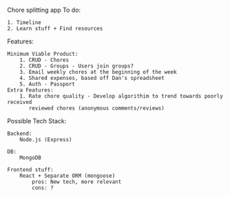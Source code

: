 Chore splitting app
To do: 

    1. Timeline
    2. Learn stuff + Find resources
Features:

    Minimum Viable Product:
        1. CRUD - Chores
        2. CRUD - Groups - Users join groups?
        3. Email weekly chores at the beginning of the week
        4. Shared expenses, based off Dan's spreadsheet
        5. Auth - Passport
    Extra Features:
        1. Rate chore quality - Develop algorithim to trend towards poorly received 
           reviewed chores (anonymous comments/reviews)    
        
Possible Tech Stack:

    Backend:
        Node.js (Express)
        
    DB:
        MongoDB
        
    Frontend stuff:
        React + Separate ORM (mongoose)
            pros: New tech, more relevant
            cons: ?